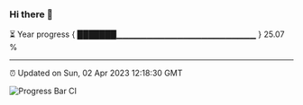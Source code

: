 ### Hi there 👋

⏳ Year progress { ███████▁▁▁▁▁▁▁▁▁▁▁▁▁▁▁▁▁▁▁▁▁▁▁ } 25.07 %

---

⏰ Updated on Sun, 02 Apr 2023 12:18:30 GMT

![Progress Bar CI](https://github.com/liununu/liununu/workflows/Progress%20Bar%20CI/badge.svg)
